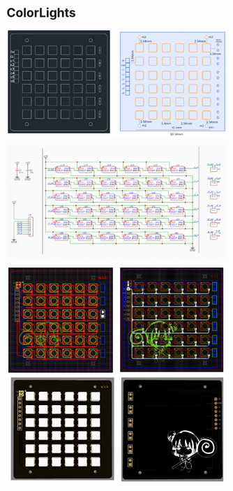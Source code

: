 # ColorLights

![image-20230926173019878](pic/image-20230926173019878.png)

![image-20230926172246430](pic/image-20230926172246430.png)

![image-20230926172305365](pic/image-20230926172305365.png)
